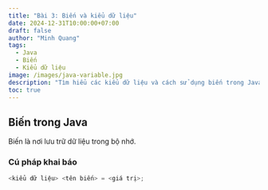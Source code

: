 ```yaml
---
title: "Bài 3: Biến và kiểu dữ liệu"
date: 2024-12-31T10:00:00+07:00
draft: false
author: "Minh Quang"
tags:
  - Java
  - Biến
  - Kiểu dữ liệu
image: /images/java-variable.jpg
description: "Tìm hiểu các kiểu dữ liệu và cách sử dụng biến trong Java."
toc: true
---
```


## Biến trong Java
Biến là nơi lưu trữ dữ liệu trong bộ nhớ.

### Cú pháp khai báo
```java
<kiểu dữ liệu> <tên biến> = <giá trị>;